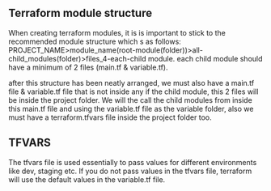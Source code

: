 ## Terraform module structure
When creating terraform modules, it is is important to stick to the recommended module structure which s as follows:
PROJECT_NAME>module_name(root-module(folder))>all-child_modules(folder)>files_4-each-child module. each child module should have a minimum of 2 files (main.tf & variable.tf).

after this structure has been neatly arranged, we must also have a main.tf file & variable.tf file that is not inside any if the child module, this 2 files will be inside the project folder. We will the call the child modules from inside this main.tf file and using the variable.tf file as the variable folder, also we must have a terraform.tfvars file inside the project folder too.

## TFVARS
The tfvars file is used essentially to pass values for different environments like dev, staging etc. If you do not pass values in the tfvars file, terraform will use the default values in the variable.tf file.